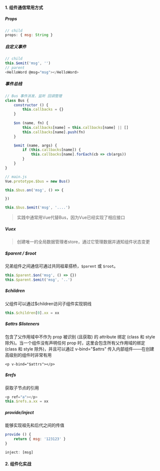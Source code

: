 #### 1. 组件通信常用方式
##### Props
``` js
// child
props: { msg: String }
```

##### 自定义事件
``` js
// child 
this.$emit('msg', '')
// parent
<HelloWord @msg="msg"></HelloWord>
```

##### 事件总线
``` js
// Bus 事件派发、监听 回调管理
class Bus {
	constructor () {
		this.callbacks = {}
	}
	
	$on (name, fn) {
		this.callbacks[name] = this.callbacks[name] || []
		this.callbacks[name].push(fn)
	}

	$emit (name, args) {
		if (this.callbacks[name]) {
			this.callbacks[name].forEach(cb => cb(args))
		}
	}
}

// main.js 
Vue.prototype.$bus = new Bus()

this.$bus.on('msg', () => {

})

this.$bus.$emit('msg', '....')
```
>  实践中通常用Vue代替Bus，因为Vue已经实现了相应接口


##### Vuex 
>  创建唯一的全局数据管理者store，通过它管理数据并通知组件状态变更

##### $parent / \$root
兄弟组件之间通信可通过共同祖辈搭桥，```$parent``` 或 ```$root```。
```js
this.$parent.$on('msg', () => {})
this.$parent.$emit('msg', '..')
```

##### $children
父组件可以通过$children访问子组件实现铜线
```js
this.$children[0].xx = xx
```

##### $attrs \$listeners
包含了父作用域中不作为 prop 被识别 (且获取) 的 attribute 绑定 (class 和 style 除外)。当一个组件没有声明任何 prop 时，这里会包含所有父作用域的绑定 (class 和 style 除外)，并且可以通过 v-bind="$attrs" 传入内部组件——在创建高级别的组件时非常有用
```
<p v-bind="$attrs"></p>
```

##### $refs
获取子节点的引用
```js
<p ref="a"></p>
this.$refs.a.xx = xx
```
##### provide/inject
能够实现祖先和后代之间的传值
```js
provide () {
	return { msg: '123123' }
}

inject: [msg]
```
#### 2. 组件化实战
 

